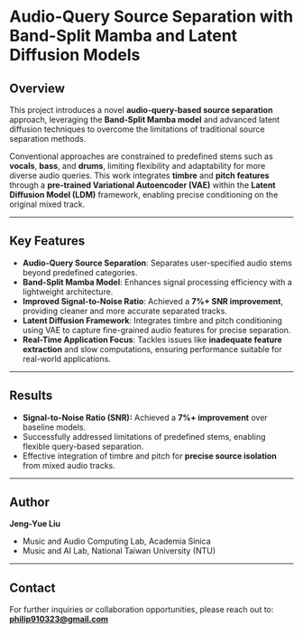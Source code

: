 # **Audio-Query Source Separation with Band-Split Mamba and Latent Diffusion Models**
## **Overview**
This project introduces a novel **audio-query-based source separation** approach, leveraging the **Band-Split Mamba model** and advanced latent diffusion techniques to overcome the limitations of traditional source separation methods.

Conventional approaches are constrained to predefined stems such as **vocals**, **bass**, and **drums**, limiting flexibility and adaptability for more diverse audio queries. This work integrates **timbre** and **pitch features** through a **pre-trained Variational Autoencoder (VAE)** within the **Latent Diffusion Model (LDM)** framework, enabling precise conditioning on the original mixed track.

---

## **Key Features**
- **Audio-Query Source Separation**: Separates user-specified audio stems beyond predefined categories.
- **Band-Split Mamba Model**: Enhances signal processing efficiency with a lightweight architecture.
- **Improved Signal-to-Noise Ratio**: Achieved a **7%+ SNR improvement**, providing cleaner and more accurate separated tracks.
- **Latent Diffusion Framework**: Integrates timbre and pitch conditioning using VAE to capture fine-grained audio features for precise separation.
- **Real-Time Application Focus**: Tackles issues like **inadequate feature extraction** and slow computations, ensuring performance suitable for real-world applications.

---

<!-- ## **Technical Details**
### **1. Band-Split Mamba Model**
- Lightweight and efficient sequence modeling for audio.
- Enhances separation performance by splitting input audio into frequency bands.

### **2. Variational Autoencoder (VAE)**
- Pre-trained VAE extracts and disentangles timbre and pitch features from the audio query.
- Enables conditioning within the LDM framework to refine separation results.

### **3. Latent Diffusion Model (LDM)**
- The LDM framework generates precise reconstructions of audio stems based on user queries.
- Provides high flexibility for handling a wide range of audio sources and combinations.   -->

<!-- --- -->

## **Results**
- **Signal-to-Noise Ratio (SNR):** Achieved a **7%+ improvement** over baseline models.
- Successfully addressed limitations of predefined stems, enabling flexible query-based separation.
- Effective integration of timbre and pitch for **precise source isolation** from mixed audio tracks.

---

<!-- ## **Skills and Tools**
The following technologies and concepts were applied in this project:
- **Machine Learning**: Variational Autoencoders (VAE), Latent Diffusion Models
- **Signal Processing**: Band-Split techniques, SNR optimization
- **Model Frameworks**: Band-Split Mamba for efficient audio processing
- **Domain Expertise**: Digital Signal Processing (DSP), Speech and Source Separation
- **Python**: PyTorch, Librosa, and other audio processing libraries

---

## **Applications**
This project is applicable to a wide range of audio and music-related domains, including:
- **Music Production**: Isolate specific instruments or stems for remixing and mastering.
- **Audio Engineering**: Clean up audio tracks with enhanced SNR for clearer outputs.
- **Live Performance Tools**: Real-time query-based separation for dynamic music generation.

--- -->

<!-- ## **Project Goals**
- Develop flexible **query-based source separation** systems.
- Achieve high-quality separation with minimal computational overhead.
- Enhance real-time performance to bridge the gap between research and real-world use cases.

---

## **Future Directions**
- Optimize the model for faster real-time performance.
- Expand the system to support more complex and hybrid audio queries.
- Explore multi-modal integration with **text-to-audio** and **image-to-audio** query support.

--- -->

## **Author**
**Jeng-Yue Liu**
- Music and Audio Computing Lab, Academia Sinica
- Music and AI Lab, National Taiwan University (NTU)

---

## **Contact**
For further inquiries or collaboration opportunities, please reach out to:
**philip910323@gmail.com**

